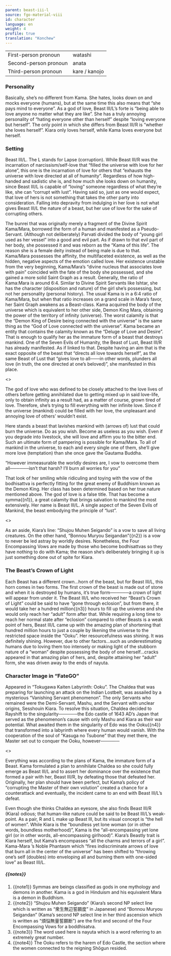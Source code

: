 ```yaml
---
parent: beast-iii-l
source: fgo-material-viii
id: character
language: en
weight: 4
profile: true
translation: "Konchew"
---
```


<table>
  <tr><td>First-person pronoun</td><td>watashi</td></tr>
  <tr><td>Second-person pronoun</td><td>anata</td></tr>
  <tr><td>Third-person pronoun</td><td>kare / kanojo</td></tr>
</table>

### Personality

Basically, she’s no different from Kama.
She hates, looks down on and mocks everyone (humans), but at the same time this also means that “she pays mind to everyone”.
As a god of love, Beast III/L’s forte is “being able to love anyone no matter what they are like”.
She has a truly annoying personality of “hating everyone other than herself” despite “loving everyone but herself”.
The only point in which she differs from Beast III/R is “whether she loves herself”. Kiara only loves herself, while Kama loves everyone but herself.

### Setting
 
Beast III/L. The L stands for Lapse (corruption).
While Beast III/R was the incarnation of narcissism/self-love that “filled the universe with love for her alone”, this one is the incarnation of love for others that “exhausts the universe with love directed at all of humanity”.
Regardless of how high-handed and sadistic she is, and how much she looks down on humanity, since Beast III/L is capable of “loving” someone regardless of what they’re like, she can “corrupt with lust”.
Having said so, just as one would expect, that love of hers is not something that takes the other party into consideration.
Falling into depravity from indulging in her love is not what gives Beast III/L the nature of a beast, but her use of love for the sake of corrupting others.
 
The bunrei that was originally merely a fragment of the Divine Spirit Kama/Mara, borrowed the form of a human and manifested as a Pseudo-Servant.
(Although not deliberately) Parvati divided the body of “young girl used as her vessel” into a good and evil part.
As if drawn to that evil part of her body, she possessed it and was reborn as the “Kama of this life”.
The reason she is a female deity instead of being male is due to that.
Kama/Mara possesses the affinity, the multifaceted existence, as well as the hidden, negative aspects of the emotion called love.
Her existence unstable from the very beginning, Kama/Mara’s “divine nucleus that associates love with pain” coincided with the fate of the body she possessed, and she gained a more solid Saint Graph as a result.
Generally, the ratio of Kama:Mara is around 6:4.
Similar to Divine Spirit Servants like Ishtar, she has the character (disposition and nature) of the girl she’s possessing, but not her personality (personal history).
The usual Kama is in a 6:4 ratio of Kama/Mara, but when that ratio increases on a grand scale in Mara’s favor, her Saint Graph awakens as a Beast-class.
Kama acquired the body of the universe which is equivalent to her other side, Demon King Mara, obtaining the power of the territory of infinity (universe).
The worst calamity is that the “Demon King of Desire being connected with the universe” is the same thing as the “God of Love connected with the universe”.
Kama became an entity that contains the calamity known as the “Deluge of Love and Desire”.
That is enough to qualify her as the immature form of a beast that destroys mankind.
One of the Seven Evils of Humanity, the Beast of Lust, Beast III/R has already manifested.
As if linked to that. Despite having an aim that is the exact opposite of the beast that “directs all love towards herself”, as the same Beast of Lust that “gives love to all───in other words, plunders all love (in truth, the one directed at one’s beloved)”, she manifested in this place.

<>

The god of love who was defined to be closely attached to the love lives of others before getting annihilated due to getting mixed up in said love-life, only to obtain infinity as a result had, as a matter of course, grown tired of love.
Therefore, she’s trying to fill everything with her infinite love.
Since if the universe (mankind) could be filled with her love, the unpleasant and annoying love of others’ wouldn’t exist.
 
Here stands a beast that lavishes mankind with (arrows of) lust that could burn the universe.
Do as you wish.
Become as useless as you wish.
Even if you degrade into livestock, she will love and affirm you to the bitter end. Such an ultimate form of pampering is possible for Kama/Mara.
To all of mankind in the universe, to each and every single one of them, she’ll give more love (temptation) than she once gave the Gautama Buddha.

“However immeasurable the worldly desires are, I vow to overcome them all──────isn’t that harsh? I’ll burn all worries for you”

That look of her smiling while ridiculing and toying with the vow of the bodhisattva is perfectly fitting for the great enemy of Buddhism known as the Demon King.
Her class has been determined based on her true nature mentioned above.
The god of love is a false title.
That has become a symma{{n1}}, a great calamity that brings salvation to mankind the most extensively.
Her name is Beast III/L.
A single aspect of the Seven Evils of Mankind, the beast embodying the principle of “lust”.

<>

As an aside, Kiara’s line: “Shujou Muhen Seigando” is a vow to save all living creatures.
On the other hand, “Bonnou Muryou Seigandan”{{n2}} is a vow to never be led astray by worldly desires.
Nonetheless, the Four Encompassing Vows are made by those who become bodhisattvas so they have nothing to do with Kama; the reason she’s deliberately bringing it up is just something done out of spite for Kiara.

### The Beast’s Crown of Light

Each Beast has a different crown…horn of the beast, but for Beast III/L, this horn comes in two forms.
The first crown of the beast is made out of stone and when it is destroyed by humans, it’s true form──────a crown of light will appear from under it.
The Beast III/L who received her “Beast’s Crown of Light” could be said to have “gone through eclosion”, but from there, it would take her a hundred million{{n3}} hours to fill up the universe and she would only reach her “adult” form after that.
While requiring a long time to reach her normal state after “eclosion” compared to other Beasts is a weak point of hers, Beast III/L came up with the amazing plan of shortening that hundred million hours to just a couple by likening the universe to the restricted space inside the “Ooku”. Her resourcefulness was shining. It was definitely shining.
However, due to other factors…such as underestimating humans due to loving them too intensely or making light of the stubborn nature of a “woman” despite possessing the body of one herself…cracks appeared in that amazing plan of hers, and, despite attaining her “adult” form, she was driven away to the ends of nayuta.

### Character Image in “FateGO”

Appeared in “Tokugawa Kaiten Labyrinth: Ooku”.
The Chaldea that was preparing for launching an attack on the Indian Lostbelt, was assailed by a mysterious “Vanishing Servant phenomenon”.
The only Servants who remained were the Demi-Servant, Mashu, and the Servant with unclear origins, Sesshouin Kiara.
To resolve this situation, Chaldea decided to Rayshift to the singularity──────the Edo castle of 1643 AD’s Japan that served as the phenomenon’s cause with only Mashu and Kiara as their war potential.
What awaited them in the singularity of Edo was the Ooku{{n4}} that transformed into a labyrinth where every human would vanish.
With the cooperation of the soul of “Kasuga no Tsubone” that they met there, the Master set out to conquer the Ooku, however──────

<>

Everything was according to the plans of Kama, the immature form of a Beast.
Kama formulated a plan to annihilate Chaldea so she could fully emerge as Beast III/L and to assert her dominance over the existence that formed a pair with her, Beast III/R, by defeating those that defeated her.
Originally, her plan should have been perfect, but Kama’s policy of “corrupting the Master of their own volution” created a chance for a counterattack and eventually, the incident came to an end with Beast III/L’s defeat.
 
Even though she thinks Chaldea an eyesore, she also finds Beast III/R (Kiara) odious; that human-like nature could be said to be Beast III/L’s weak-point.
As a pair, R and L make up Beast III, but its visual concept is “the hell of women”.
While Kiara is the “boundless yet lone woman (or in other words, boundless motherhood)”, Kama is the “all-encompassing yet lone girl (or in other words, all-encompassing girlhood)”.
Kiara’s Beastly trait is Kiara herself, but Kama’s encompasses “all the charms and terrors of a girl”.
Kama-Mara ’s Noble Phantasm which “fires indiscriminate arrows of love that burn all in the center of the universe” has been shifted to “throwing one’s self (doubles) into enveloping all and burning them with one-sided love” as Beast III/L.

##### {{notes}}

1. {{note1}} Symmas are beings classified as gods in one mythology and demons in another. Kama is a god in Hinduism and his equivalent Mara is a demon in Buddhism.
2. {{note2}} “Shujou Muhen Seigando” (Kiara’s second NP select line which is written as “衆生無辺誓願度” in Japanese) and “Bonnou Muryou Seigandan” (Kama’s second NP select line in her third ascension which is written as “煩悩無量誓願断”) are the first and second of the Four Encompassing Vows for a boddhisatva.
3. {{note3}} The word used here is nayuta which is a word referring to an extremely great number.
4. {{note4}} The Ooku refers to the harem of Edo Castle, the section where the women connected to the reigning Shōgun resided.

